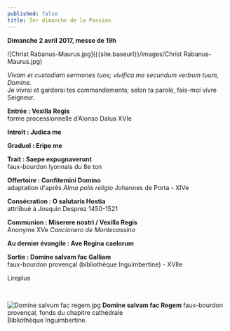 ```yaml
---
published: false
title: Ier dimanche de la Passion
---
```

**Dimanche 2 avril 2017, messe de 19h**  

![Christ Rabanus-Maurus.jpg]({{site.baseurl}}/images/Christ Rabanus-Maurus.jpg)


*Vivam et custodiam sermones tuos; vivifica me secundum verbum tuum, Domine.*  
Je vivrai et garderai tes commandements; selon ta parole, fais-moi vivre Seigneur.


**Entrée : Vexilla Regis**  
forme processionnelle d’Alonso Dalua XVIe

**Introït : Judica me**

**Graduel : Eripe me**

**Trait : Saepe expugnaverunt**  
faux-bourdon lyonnais du 8e ton

**Offertoire : Confitemini Domino**  
adaptation d'après *Alma polis religio* Johannes de Porta - XIVe

**Consécration : O salutaris Hostia**  
attriibué à Josquin Desprez 1450-1521  

**Communion : Miserere nostri / Vexilla Regis**  
Anonyme XVe *Cancionero de Montecassino*

**Au dernier évangile : Ave Regina caelorum**

**Sortie : Domine salvam fac Galliam**  
faux-bourdon provençal (bibliothèque Inguimbertine) - XVIIe

Lireplus 

&nbsp;

![Domine salvum fac regem.jpg]({{site.baseurl}}/images/Domine%20salvum%20fac%20regem.jpg)
**Domine salvam fac Regem** faux-bourdon provençal, fonds du chapitre cathédrale  
Bibliothèque Inguimbertine.